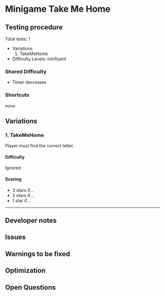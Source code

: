 # Minigame Take Me Home

## Testing procedure
Total tests: 1
- Variations
    1. TakeMeHome
- Difficulty Levels: ininfluent

### Shared Difficulty
- Timer decreases


### Shortcuts
_none_

## Variations
### 1. TakeMeHome
Player must find the correct letter.

#### Difficulty
Ignored

#### Scoring
- 3 stars if...
- 2 stars if...
- 1 star if...
---
## Developer notes

## Issues

## Warnings to be fixed

## Optimization

## Open Questions